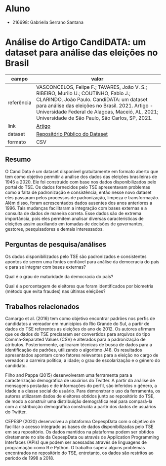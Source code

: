 # Aluno
* 216698: Gabriella Serrano Santana

# Análise do Artigo CandiDATA: um dataset para análise das eleições no Brasil

| campo | valor |
|------------|----------------------------------------|
| referência | VASCONCELOS, Felipe F.; TAVARES, João V. S.; RIBEIRO, Murilo U.; COUTINHO,  Fabio J.; CLARINDO, João Paulo. CandiDATA: um dataset para análise das eleições no Brasil. 2021. Artigo - Universidade Federal de Alagoas, Maceió, AL, 2021; Universidade de São Paulo, São Carlos, SP, 2021. |
| link       | [Artigo](https://drive.google.com/file/d/10hh-MLRk9omaGwdormsXwQa7O7XHXFhT/view) |
| dataset | [Repositório Público do Dataset](https://github.com/felipeVsc/CandiDATA) |
| formato | CSV |

## Resumo

O CandiData é um dataset disponível gratuitamente em formato aberto que tem como objetivo permitir a análise dos dados das eleições brasileiras de 1945 a 2020. Ele foi construído  com base nos dados disponibilizados pelo portal do TSE. Os dados fornecidos pelo TSE apresentavam problemas como a falta de padronização e consistência, então nesse novo dataset eles passaram pelos processos de padronização, limpeza e transformação. Além disso, foram acrescentados dados ausentes dos anos anteriores a 1996. Tais mudanças facilitaram a integração com bases externas e a consulta de dados de maneira correta.
Esse dados são de extrema importância, pois eles permitem analisar diversas características de eleições assim auxiliando em tomadas de decisões de governantes, gestores, pesquisadores e demais interessados.

## Perguntas de pesquisa/análises

Os dados disponibilizados pelo TSE são padronizados e consistentes apontos de serem uma fontes confiável para análise da democracia do país e para se integrar com bases externas?

Qual é o grau de maturidade da democracia do país?

Qual é a porcentagem de eleitores que foram identificados por biometria (método que evita fraudes) nas últimas eleições?

## Trabalhos relacionados

Camargo et al. (2016) tem como objetivo encontrar padrões nos perfis de candidatos a vereador em municípios do Rio Grande do Sul, a partir de dados do TSE referentes as eleições do ano de 2012. Os autores afirmam que os dados do TSE precisaram ser convertidos para arquivos do tipo Comma-Separated Values (CSV) e alterados para a padronização de atributos. Posteriormente, aplicaram técnicas de busca de dados para a identificação de padrões, utilizando o algoritmo J48. Os resultados apresentados apontam como fatores relevantes para a eleição no cargo de vereador: a carreira política; a idade; o grau de escolarização e o género do candidato.

Filho and Pappa (2015) desenvolveram uma ferramenta para a caracterização demográfica de usuários do Twitter. A partir da análise de mensagens postadas e de informações do perfil, são inferidos o género, a idade e a classe social do usuário. Para demonstrar o uso da ferramenta, os autores utilizaram dados de eleitores obtidos junto ao repositório do TSE, de modo a construir uma distribuição demográfica real para compará-la com a distribuição demográfica construída a partir dos dados de usuários do Twitter.

CEPESP (2020) desenvolveu a plataforma CepespData com o objetivo de facilitar o acesso integrado as bases de dados disponibilizadas pelo TSE em seu repositório. Os dados mantidos na plataforma podem ser obtidos diretamente no site da CepespData ou através de Application Programming Interfaces (APIs) que podem ser acessadas através de linguagens de programação como R e Python. O trabalho supera alguns problemas encontrados no repositório do TSE, entretanto, os dados são restritos ao período de 1998 a 2018.
